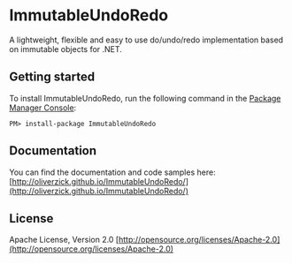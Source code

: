 # ImmutableUndoRedo
A lightweight, flexible and easy to use do/undo/redo implementation based on immutable objects for .NET.

## Getting started
To install ImmutableUndoRedo, run the following command in the [Package Manager Console](http://docs.nuget.org/docs/start-here/using-the-package-manager-console):

    PM> install-package ImmutableUndoRedo

## Documentation
You can find the documentation and code samples here: [http://oliverzick.github.io/ImmutableUndoRedo/](http://oliverzick.github.io/ImmutableUndoRedo/)

## License
Apache License, Version 2.0 
[http://opensource.org/licenses/Apache-2.0](http://opensource.org/licenses/Apache-2.0)
